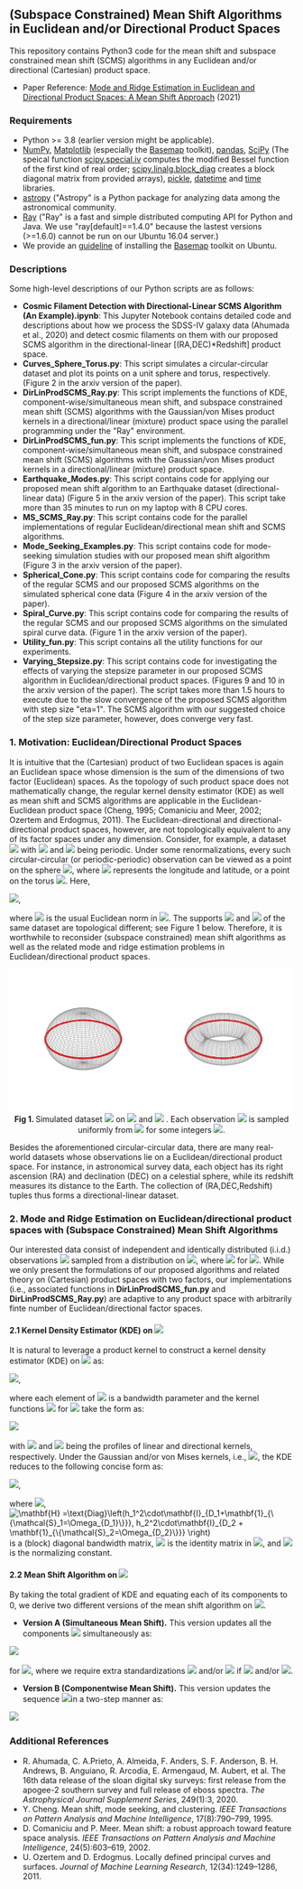 ## (Subspace Constrained) Mean Shift Algorithms in Euclidean and/or Directional Product Spaces
This repository contains Python3 code for the mean shift and subspace constrained mean shift (SCMS) algorithms in any Euclidean and/or directional (Cartesian) product space.

- Paper Reference: [Mode and Ridge Estimation in Euclidean and Directional Product Spaces: A Mean Shift Approach]() (2021)

### Requirements

- Python >= 3.8 (earlier version might be applicable).
- [NumPy](http://www.numpy.org/), [Matplotlib](https://matplotlib.org/) (especially the [Basemap](https://matplotlib.org/basemap/) toolkit), [pandas](https://pandas.pydata.org/), [SciPy](https://www.scipy.org/) (The speical function [scipy.special.iv](https://docs.scipy.org/doc/scipy/reference/generated/scipy.special.iv.html#scipy.special.iv) computes the modified Bessel function of the first kind of real order; [scipy.linalg.block_diag](https://docs.scipy.org/doc/scipy/reference/generated/scipy.linalg.block_diag.html) creates a block diagonal matrix from provided arrays), [pickle](https://docs.python.org/3/library/pickle.html), [datetime](https://docs.python.org/3/library/datetime.html) and [time](https://docs.python.org/3/library/time.html) libraries.
- [astropy](https://www.astropy.org/) ("Astropy" is a Python package for analyzing data among the astronomical community.
- [Ray](https://ray.io/) ("Ray" is a fast and simple distributed computing API for Python and Java. We use "ray\[default\]==1.4.0" because the lastest versions (>=1.6.0) cannot be run on our Ubuntu 16.04 server.)
- We provide an [guideline](https://github.com/zhangyk8/DirMS/blob/main/Install_Basemap_Ubuntu.md) of installing the [Basemap](https://matplotlib.org/basemap/) toolkit on Ubuntu.

### Descriptions

Some high-level descriptions of our Python scripts are as follows:

- **Cosmic Filament Detection with Directional-Linear SCMS Algorithm (An Example).ipynb**: This Jupyter Notebook contains detailed code and descriptions about how we process the SDSS-IV galaxy data (Ahumada et al., 2020) and detect cosmic filaments on them with our proposed SCMS algorithm in the directional-linear \[(RA,DEC)*Redshift\] product space.
- **Curves_Sphere_Torus.py**: This script simulates a circular-circular dataset and plot its points on a unit sphere and torus, respectively. (Figure 2 in the arxiv version of the paper).
- **DirLinProdSCMS_Ray.py**: This script implements the functions of KDE, component-wise/simultaneous mean shift, and subspace constrained mean shift (SCMS) algorithms with the Gaussian/von Mises product kernels in a directional/linear (mixture) product space using the parallel programming under the "Ray" environment.
- **DirLinProdSCMS_fun.py**: This script implements the functions of KDE, component-wise/simultaneous mean shift, and subspace constrained mean shift (SCMS) algorithms with the Gaussian/von Mises product kernels in a directional/linear (mixture) product space.
- **Earthquake_Modes.py**: This script contains code for applying our proposed mean shift algorithm to an Earthquake dataset (directional-linear data) (Figure 5 in the arxiv version of the paper). This script take more than 35 minutes to run on my laptop with 8 CPU cores.
- **MS_SCMS_Ray.py**: This script contains code for the parallel implementations of regular Euclidean/directional mean shift and SCMS algorithms.
- **Mode_Seeking_Examples.py**: This script contains code for mode-seeking simulation studies with our proposed mean shift algorithm (Figure 3 in the arxiv version of the paper).
- **Spherical_Cone.py**: This script contains code for comparing the results of the regular SCMS and our proposed SCMS algorithms on the simulated spherical cone data (Figure 4 in the arxiv version of the paper).
- **Spiral_Curve.py**: This script contains code for comparing the results of the regular SCMS and our proposed SCMS algorithms on the simulated spiral curve data. (Figure 1 in the arxiv version of the paper).
- **Utility_fun.py**: This script contains all the utility functions for our experiments.
- **Varying_Stepsize.py**: This script contains code for investigating the effects of varying the stepsize parameter in our proposed SCMS algorithm in Euclidean/directional product spaces. (Figures 9 and 10 in the arxiv version of the paper). The script takes more than 1.5 hours to execute due to the slow convergence of the proposed SCMS algorithm with step size "eta=1". The SCMS algorithm with our suggested choice of the step size parameter, however, does converge very fast.

### 1. Motivation: Euclidean/Directional Product Spaces

It is intuitive that the (Cartesian) product of two Euclidean spaces is again an Euclidean space whose dimension is the sum of the dimensions of two factor (Euclidean) spaces. As the topology of such product space does not mathematically change, the regular kernel density estimator (KDE) as well as mean shift and SCMS algorithms are applicable in the Euclidean-Euclidean product space (Cheng, 1995; Comaniciu and Meer, 2002; Ozertem and Erdogmus, 2011). The Euclidean-directional and directional-directional product spaces, however, are not topologically equivalent to any of its factor spaces under any dimension. Consider, for example, a dataset <img src="https://latex.codecogs.com/svg.latex?&space;\left\{(\theta_i,\phi_i\right\}_{i=1}^n"/> with <img src="https://latex.codecogs.com/svg.latex?&space;\theta_i"/> and <img src="https://latex.codecogs.com/svg.latex?\large&space;\phi_i"/> being periodic. Under some renormalizations, every such circular-circular (or periodic-periodic) observation can be viewed as a point on the sphere <img src="https://latex.codecogs.com/svg.latex?&space;\Omega_2"/>, where <img src="https://latex.codecogs.com/svg.latex?&space;(\phi_i,\theta_i)"/> represents the longitude and latitude, or a point on the torus <img src="https://latex.codecogs.com/svg.latex?&space;\Omega_1\times\Omega_1"/>. Here, 

<img src="https://latex.codecogs.com/svg.latex?\large&space;\Omega_q=\left\{\mathbf{x}\in\mathbb{R}^{q+1}:||\mathbf{x}||_2=1\right\}"/>,

where <img src="https://latex.codecogs.com/svg.latex?&space;||\cdot||_2"/> is the usual Euclidean norm in <img src="https://latex.codecogs.com/svg.latex?&space;\mathbb{R}^{q+1}"/>. The supports <img src="https://latex.codecogs.com/svg.latex?&space;\Omega_2"/> and <img src="https://latex.codecogs.com/svg.latex?&space;\Omega_1\times\Omega_1"/> of the same dataset are topological different; see Figure 1 below. Therefore, it is worthwhile to reconsider (subspace constrained) mean shift algorithms as well as the related mode and ridge estimation problems in Euclidean/directional product spaces.

<p align="center">
<img src="https://github.com/zhangyk8/ProdSCMS/blob/main/Figures/curve_sph_torus.png" style="zoom:60%" />
 <br><B>Fig 1. </B>Simulated dataset <img src="https://latex.codecogs.com/svg.latex?&space;\left\{(\theta_i,\phi_i\right\}_{i=1}^n"/> on <img src="https://latex.codecogs.com/svg.latex?&space;\Omega_2"/> and <img src="https://latex.codecogs.com/svg.latex?&space;\Omega_1\times\Omega_1"/> . Each observation <img src="https://latex.codecogs.com/svg.latex?&space;(\phi_i,\theta_i)"/> is sampled uniformly from <img src="https://latex.codecogs.com/svg.latex?&space;\left[2p_1\pi,2(p_1+1)\pi\right)\times\{2p_2\pi\}"/> for some integers <img src="https://latex.codecogs.com/svg.latex?&space;p_1,p_2"/>.
 </p>

Besides the aforementioned circular-circular data, there are many real-world datasets whose observations lie on a Euclidean/directional product space. For instance, in astronomical survey data, each object has its right ascension (RA) and declination (DEC) on a celestial sphere, while its redshift measures its distance to the Earth. The collection of (RA,DEC,Redshift) tuples thus forms a directional-linear dataset.

### 2. Mode and Ridge Estimation on Euclidean/directional product spaces with (Subspace Constrained) Mean Shift Algorithms

Our interested data consist of independent and identically distributed (i.i.d.) observations <img src="https://latex.codecogs.com/svg.latex?&space;\left\{\mathbf{Z}_i\right\}_{i=1}^n=\left\{(\mathbf{X}_i,\mathbf{Y}_i)\right\}_{i=1}^n"/> sampled from a distribution on <img src="https://latex.codecogs.com/svg.latex?&space;\mathcal{S}_1\times\mathcal{S}_2"/>, where 
<img src="https://latex.codecogs.com/svg.latex?&space;\mathcal{S}_j=\mathbb{R}^{D_j}\,\text{or}\,\Omega_{D_j}"/>
for <img src="https://latex.codecogs.com/svg.latex?&space;j=1,2"/>. While we only present the formulations of our proposed algorithms and related theory on (Cartesian) product spaces with two factors, our implementations (i.e., associated functions in **DirLinProdSCMS_fun.py** and **DirLinProdSCMS_Ray.py**) are adaptive to any product space with arbitrarily finte number of Euclidean/directional factor spaces.

#### 2.1 Kernel Density Estimator (KDE) on <img src="https://latex.codecogs.com/svg.latex?&space;\mathcal{S}_1\times\mathcal{S}_2"/>

It is natural to leverage a product kernel to construct a kernel density estimator (KDE) on <img src="https://latex.codecogs.com/svg.latex?&space;\mathbf{z}=(\mathbf{x},\mathbf{y})\in\mathcal{S}_1\times\mathcal{S}_2"/> as:

<img src="https://latex.codecogs.com/svg.latex?&space;\hat{f}_{\mathbf{h}}(\mathbf{x},\mathbf{y})=\frac{1}{n}\sum_{i=1}^nK_1\left(\frac{\mathbf{x}-\mathbf{X}_i}{h_1}\right)K_2\left(\frac{\mathbf{y}-\mathbf{Y}_i}{h_2}\right)"/>,

where each element of <img src="https://latex.codecogs.com/svg.latex?&space;\mathbf{h}=(h_1,h_2)"/> is a bandwidth parameter and the kernel functions <img src="https://latex.codecogs.com/svg.latex?&space;K_j:\mathcal{S}_j\to\mathbb{R}"/> for <img src="https://latex.codecogs.com/svg.latex?&space;j=1,2"/> take the form as:

<img src="https://latex.codecogs.com/svg.latex?&space;K_j(\mathbf{u})&space;=&space;C_{k_j,D_j}(h_j)&space;\cdot&space;k_j\left(||\mathbf{u}||_2^2&space;\right)&space;=&space;\begin{cases}&space;\frac{C_{k,D_j}}{h_i^{D_j}}\cdot&space;k\left(\frac{||\mathbf{u}||_2^2}{2}&space;\right)&space;&&space;\text{&space;if&space;}&space;\mathcal{S}_j&space;=\mathbb{R}^{D_j},\\&space;C_{L,D_j}(h_j)&space;\cdot&space;L\left(\frac{||\mathbf{u}||_2^2}{2}&space;\right)&space;&&space;\text{&space;if&space;}&space;\mathcal{S}_j&space;=\Omega_{D_j},&space;\end{cases}"/>

with <img src="https://latex.codecogs.com/svg.latex?&space;k"/> and <img src="https://latex.codecogs.com/svg.latex?&space;L"/> being the profiles of linear and directional kernels, respectively. Under the Gaussian and/or von Mises kernels, i.e., <img src="https://latex.codecogs.com/svg.latex?&space;k(r)=L(r)=\exp(-r)"/>, the KDE reduces to the following concise form as:

<img src="https://latex.codecogs.com/svg.latex?&space;\hat{f}_{\mathbf{h}}(\mathbf{z})&space;=&space;\frac{C(\mathbf{H})}{n}&space;\sum_{i=1}^n&space;\exp\left(-\frac{(\mathbf{z}-\mathbf{Z}_i)^T&space;\mathbf{H}^{-1}&space;(\mathbf{z}-\mathbf{Z}_i)}{2}&space;\right)"/>,

where <img src="https://latex.codecogs.com/svg.latex?&space;\mathbf{z}=(\mathbf{x},\mathbf{y})\in\mathcal{S}_1\times\mathcal{S}_2"/>,
<img src="https://latex.codecogs.com/svg.latex?\mathbf{H}&space;=\mathtt{Diag}\left(h_1^2\cdot\mathbf{I}_{D_1&plus;\mathbf{1}_{\{\mathcal{S}_1=\Omega_{D_1}\}}},&space;h_2^2\cdot\mathbf{I}_{D_2&space;&plus;&space;\mathbf{1}_{\{\mathcal{S}_2=\Omega_{D_2}\}}}&space;\right)" title="\mathbf{H} =\text{Diag}\left(h_1^2\cdot\mathbf{I}_{D_1+\mathbf{1}_{\{\mathcal{S}_1=\Omega_{D_1}\}}}, h_2^2\cdot\mathbf{I}_{D_2 + \mathbf{1}_{\{\mathcal{S}_2=\Omega_{D_2}\}}} \right)" />
is a (block) diagonal bandwidth matrix, <img src="https://latex.codecogs.com/svg.latex?&space;\mathbf{I}_D"/> is the identity matrix in <img src="https://latex.codecogs.com/svg.latex?&space;\mathbb{R}^{D\times&space;D}"/>, and <img src="https://latex.codecogs.com/svg.latex?\scriptsize&space;C(\mathbf{H}):=\prod_{j=1}^2C_{k_j,D_j}(h_j)"/> is the normalizing constant.

#### 2.2 Mean Shift Algorithm on <img src="https://latex.codecogs.com/svg.latex?&space;\mathcal{S}_1\times\mathcal{S}_2"/>

By taking the total gradient of KDE and equating each of its components to 0, we derive two different versions of the mean shift algorithm on <img src="https://latex.codecogs.com/svg.latex?&space;\mathcal{S}_1\times\mathcal{S}_2"/>.

* **Version A (Simultaneous Mean Shift).** This version updates all the components <img src="https://latex.codecogs.com/svg.latex?&space;\mathbf{z}^{(t)}=(\mathbf{x}^{(t)},\mathbf{y}^{(t)})=\mathcal{S}_1\times\mathcal{S}_2"/> simultaneously as:

<img src="https://latex.codecogs.com/svg.latex?\left(\mathbf{z}^{(t&plus;1)}&space;\right)^T&space;=\left(\mathbf{x}^{(t+1)},\mathbf{y}^{(t+1)}\right)^T\gets&space;\begin{pmatrix}&space;\frac{\sum\limits_{i=1}^n&space;\mathbf{X}_i&space;k_1'\left(\left|\left|\frac{\mathbf{x}^{(t)}&space;-\mathbf{X}_i}{h_1}\right|\right|_2^2&space;\right)&space;K_2\left(\frac{\mathbf{y}^{(t)}-\mathbf{Y}_i}{h_2}&space;\right)&space;}{\sum\limits_{i=1}^n&space;k_1'\left(\left|\left|\frac{\mathbf{x}^{(t)}&space;-\mathbf{X}_i}{h_1}\right|\right|_2^2&space;\right)&space;K_2\left(\frac{\mathbf{y}^{(t)}-\mathbf{Y}_i}{h_2}&space;\right)}\\&space;\frac{\sum\limits_{i=1}^n&space;\mathbf{Y}_i&space;K_1\left(\frac{\mathbf{x}^{(t)}&space;-\mathbf{X}_i}{h_1}&space;\right)&space;k_2'\left(\left|\left|\frac{\mathbf{y}^{(t)}-\mathbf{Y}_i}{h_2}\right|\right|_2^2&space;\right)&space;}{\sum\limits_{i=1}^n&space;K_1\left(\frac{\mathbf{x}^{(t)}&space;-\mathbf{X}_i}{h_1}&space;\right)&space;k_2'\left(\left|\left|\frac{\mathbf{y}^{(t)}-\mathbf{Y}_i}{h_2}\right|\right|_2^2&space;\right)}&space;\end{pmatrix}"/>

for <img src="https://latex.codecogs.com/svg.latex?&space;t=0,1,..."/>, where we require extra standardizations <img src="https://latex.codecogs.com/svg.latex?&space;\mathbf{x}^{(t+1)}\gets\frac{\mathbf{x}^{(t+1)}}{||\mathbf{x}^{(t+1)}||_2}"/> and/or <img src="https://latex.codecogs.com/svg.latex?&space;\mathbf{y}^{(t+1)}\gets\frac{\mathbf{y}^{(t+1)}}{||\mathbf{y}^{(t+1)}||_2}"/> if <img src="https://latex.codecogs.com/svg.latex?&space;\mathcal{S}_1=\Omega_{D_1}"/> and/or <img src="https://latex.codecogs.com/svg.latex?&space;\mathcal{S}_2=\Omega_{D_2}"/>.

* **Version B (Componentwise Mean Shift).** This version updates the sequence <img src="https://latex.codecogs.com/svg.latex?&space;\left\{\mathbf{z}^{(t)}\right\}_{t=0}^{\infty}=\left\{(\mathbf{x}^{(t)},\mathbf{y}^{(t)})\right\}_{t=0}^{\infty}"/>in a two-step manner as:

<img src="https://latex.codecogs.com/svg.latex?\left(\mathbf{z}^{(t&plus;1)}&space;\right)^T&space;\gets&space;\frac{\sum\limits_{i=1}^n&space;\mathbf{X}_i&space;k_1'\left(\left|\left|\frac{\mathbf{x}^{(t)}&space;-\mathbf{X}_i}{h_1}\right|\right|_2^2&space;\right)&space;K_2\left(\frac{\mathbf{y}^{(t)}-\mathbf{Y}_i}{h_2}&space;\right)&space;}{\sum\limits_{i=1}^n&space;k_1'\left(\left|\left|\frac{\mathbf{x}^{(t)}&space;-\mathbf{X}_i}{h_1}\right|\right|_2^2&space;\right)&space;K_2\left(\frac{\mathbf{y}^{(t)}-\mathbf{Y}_i}{h_2}&space;\right)}"/>


 ### Additional References
 - R. Ahumada, C. A.Prieto, A. Almeida, F. Anders, S. F. Anderson, B. H. Andrews, B. Anguiano, R. Arcodia, E. Armengaud, M. Aubert, et al. The 16th data release of the sloan digital sky surveys: first release from the apogee-2 southern survey and full release of eboss spectra. _The Astrophysical Journal Supplement Series_, 249(1):3, 2020.
 - Y. Cheng. Mean shift, mode seeking, and clustering. _IEEE Transactions on Pattern Analysis and Machine Intelligence_, 17(8):790–799, 1995.
 - D. Comaniciu and P. Meer. Mean shift: a robust approach toward feature space analysis. _IEEE Transactions on Pattern Analysis and Machine Intelligence_, 24(5):603–619, 2002.
 - U. Ozertem and D. Erdogmus. Locally defined principal curves and surfaces. _Journal of Machine Learning Research_, 12(34):1249–1286, 2011.
